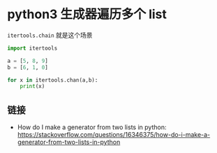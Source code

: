 # python3 生成器遍历多个 list

[//]: <> (python3, generator, list)

`itertools.chain` 就是这个场景

```python
import itertools

a = [5, 8, 9]
b = [6, 1, 0]

for x in itertools.chan(a,b):
    print(x)
```

## 链接

- How do I make a generator from two lists in python: <https://stackoverflow.com/questions/16346375/how-do-i-make-a-generator-from-two-lists-in-python>

